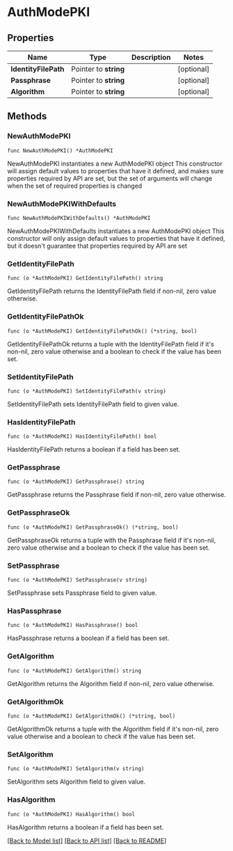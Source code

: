 # AuthModePKI

## Properties

Name | Type | Description | Notes
------------ | ------------- | ------------- | -------------
**IdentityFilePath** | Pointer to **string** |  | [optional] 
**Passphrase** | Pointer to **string** |  | [optional] 
**Algorithm** | Pointer to **string** |  | [optional] 

## Methods

### NewAuthModePKI

`func NewAuthModePKI() *AuthModePKI`

NewAuthModePKI instantiates a new AuthModePKI object
This constructor will assign default values to properties that have it defined,
and makes sure properties required by API are set, but the set of arguments
will change when the set of required properties is changed

### NewAuthModePKIWithDefaults

`func NewAuthModePKIWithDefaults() *AuthModePKI`

NewAuthModePKIWithDefaults instantiates a new AuthModePKI object
This constructor will only assign default values to properties that have it defined,
but it doesn't guarantee that properties required by API are set

### GetIdentityFilePath

`func (o *AuthModePKI) GetIdentityFilePath() string`

GetIdentityFilePath returns the IdentityFilePath field if non-nil, zero value otherwise.

### GetIdentityFilePathOk

`func (o *AuthModePKI) GetIdentityFilePathOk() (*string, bool)`

GetIdentityFilePathOk returns a tuple with the IdentityFilePath field if it's non-nil, zero value otherwise
and a boolean to check if the value has been set.

### SetIdentityFilePath

`func (o *AuthModePKI) SetIdentityFilePath(v string)`

SetIdentityFilePath sets IdentityFilePath field to given value.

### HasIdentityFilePath

`func (o *AuthModePKI) HasIdentityFilePath() bool`

HasIdentityFilePath returns a boolean if a field has been set.

### GetPassphrase

`func (o *AuthModePKI) GetPassphrase() string`

GetPassphrase returns the Passphrase field if non-nil, zero value otherwise.

### GetPassphraseOk

`func (o *AuthModePKI) GetPassphraseOk() (*string, bool)`

GetPassphraseOk returns a tuple with the Passphrase field if it's non-nil, zero value otherwise
and a boolean to check if the value has been set.

### SetPassphrase

`func (o *AuthModePKI) SetPassphrase(v string)`

SetPassphrase sets Passphrase field to given value.

### HasPassphrase

`func (o *AuthModePKI) HasPassphrase() bool`

HasPassphrase returns a boolean if a field has been set.

### GetAlgorithm

`func (o *AuthModePKI) GetAlgorithm() string`

GetAlgorithm returns the Algorithm field if non-nil, zero value otherwise.

### GetAlgorithmOk

`func (o *AuthModePKI) GetAlgorithmOk() (*string, bool)`

GetAlgorithmOk returns a tuple with the Algorithm field if it's non-nil, zero value otherwise
and a boolean to check if the value has been set.

### SetAlgorithm

`func (o *AuthModePKI) SetAlgorithm(v string)`

SetAlgorithm sets Algorithm field to given value.

### HasAlgorithm

`func (o *AuthModePKI) HasAlgorithm() bool`

HasAlgorithm returns a boolean if a field has been set.


[[Back to Model list]](../README.md#documentation-for-models) [[Back to API list]](../README.md#documentation-for-api-endpoints) [[Back to README]](../README.md)


